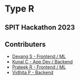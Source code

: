 # Type R

## SPIT Hackathon 2023

## Contributers

- [Devang S - Frontend / ML](https://github.com/Devang-Shah-49)
- [Kunal C - App Dev / Backend](https://github.com/blackchapel)
- [Prateek R - Frontend / ML](https://github.com/PrateekR16)
- [Vidhita P - Backend](https://github.com/vidhitapai)
